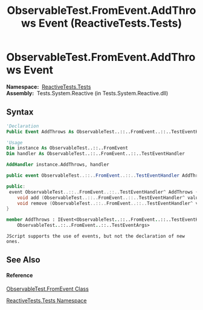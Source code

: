﻿---
title: ObservableTest.FromEvent.AddThrows Event (ReactiveTests.Tests)
TOCTitle: AddThrows Event
ms:assetid: E:ReactiveTests.Tests.ObservableTest.FromEvent.AddThrows
ms:mtpsurl: https://msdn.microsoft.com/en-us/library/reactivetests.tests.observabletest.fromevent.addthrows(v=VS.103)
ms:contentKeyID: 36619068
ms.date: 06/28/2011
mtps_version: v=VS.103
f1_keywords:
- ReactiveTests.Tests.ObservableTest.FromEvent.AddThrows
dev_langs:
- CSharp
- JScript
- VB
- FSharp
- c++
---

# ObservableTest.FromEvent.AddThrows Event

**Namespace:**  [ReactiveTests.Tests](hh289046\(v=vs.103\).md)  
**Assembly:**  Tests.System.Reactive (in Tests.System.Reactive.dll)

## Syntax

``` vb
'Declaration
Public Event AddThrows As ObservableTest..::..FromEvent..::..TestEventHandler
```

``` vb
'Usage
Dim instance As ObservableTest..::..FromEvent
Dim handler As ObservableTest..::..FromEvent..::..TestEventHandler

AddHandler instance.AddThrows, handler
```

``` csharp
public event ObservableTest..::..FromEvent..::..TestEventHandler AddThrows
```

``` c++
public:
 event ObservableTest..::..FromEvent..::..TestEventHandler^ AddThrows {
    void add (ObservableTest..::..FromEvent..::..TestEventHandler^ value);
    void remove (ObservableTest..::..FromEvent..::..TestEventHandler^ value);
}
```

``` fsharp
member AddThrows : IEvent<ObservableTest..::..FromEvent..::..TestEventHandler,
    ObservableTest..::..FromEvent..::..TestEventArgs>
```

``` jscript
JScript supports the use of events, but not the declaration of new ones.
```

## See Also

#### Reference

[ObservableTest.FromEvent Class](hh315394\(v=vs.103\).md)

[ReactiveTests.Tests Namespace](hh289046\(v=vs.103\).md)

